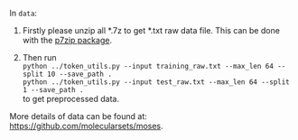 In `data`:
1. Firstly please unzip all \*.7z to get \*.txt raw data file. This can be done with the [p7zip package](https://anaconda.org/conda-forge/p7zip).

2. Then run  
`python ../token_utils.py --input training_raw.txt --max_len 64 --split 10 --save_path .`  
`python ../token_utils.py --input test_raw.txt --max_len 64 --split 1 --save_path .`  
to get preprocessed data.

More details of data can be found at: https://github.com/molecularsets/moses.
